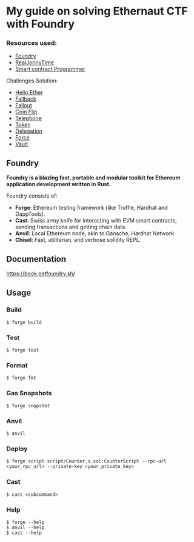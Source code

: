 # My guide on solving Ethernaut CTF with Foundry

### Resources used: 
- [Foundry](https://book.getfoundry.sh/)
- [RealJonnyTime](https://youtube.com/playlist?list=PLKXasCp8iWpjYKwk0hcdVDVZlpW_NGEYS&si=hcWDR5dG9yokcxz9)
- [Smart contract Programmer](https://youtube.com/playlist?list=PLO5VPQH6OWdWh5ehvlkFX-H3gRObKvSL6&si=Nve3OhqRdwtRREKr)

Challenges Solution:
- [Hello Ether](https://github.com/icis-04/Ethernaut-solitions/blob/main/HelloEther.md)
- [Fallback](https://github.com/icis-04/Ethernaut-solitions/blob/main/Fallback.md)
- [Fallout](https://github.com/icis-04/Ethernaut-solitions/blob/main/Fallout.md)
- [Coin Flip](https://github.com/icis-04/Ethernaut-solitions/blob/main/CoinFlip.md)
- [Telephone](https://github.com/icis-04/Ethernaut-solitions/blob/main/Telephone.md)
- [Token](https://github.com/icis-04/Ethernaut-solitions/blob/main/Token.md)
- [Delegation](https://github.com/icis-04/Ethernaut-solitions/blob/main/Delegation.md)
- [Force](https://github.com/icis-04/Ethernaut-solitions/blob/main/Force.md)
- [Vault](https://github.com/icis-04/Ethernaut-solitions/blob/main/vault.md)

## Foundry

**Foundry is a blazing fast, portable and modular toolkit for Ethereum application development written in Rust.**

Foundry consists of:

-   **Forge**: Ethereum testing framework (like Truffle, Hardhat and DappTools).
-   **Cast**: Swiss army knife for interacting with EVM smart contracts, sending transactions and getting chain data.
-   **Anvil**: Local Ethereum node, akin to Ganache, Hardhat Network.
-   **Chisel**: Fast, utilitarian, and verbose solidity REPL.

## Documentation

https://book.getfoundry.sh/

## Usage

### Build

```shell
$ forge build
```

### Test

```shell
$ forge test
```

### Format

```shell
$ forge fmt
```

### Gas Snapshots

```shell
$ forge snapshot
```

### Anvil

```shell
$ anvil
```

### Deploy

```shell
$ forge script script/Counter.s.sol:CounterScript --rpc-url <your_rpc_url> --private-key <your_private_key>
```

### Cast

```shell
$ cast <subcommand>
```

### Help

```shell
$ forge --help
$ anvil --help
$ cast --help
```
